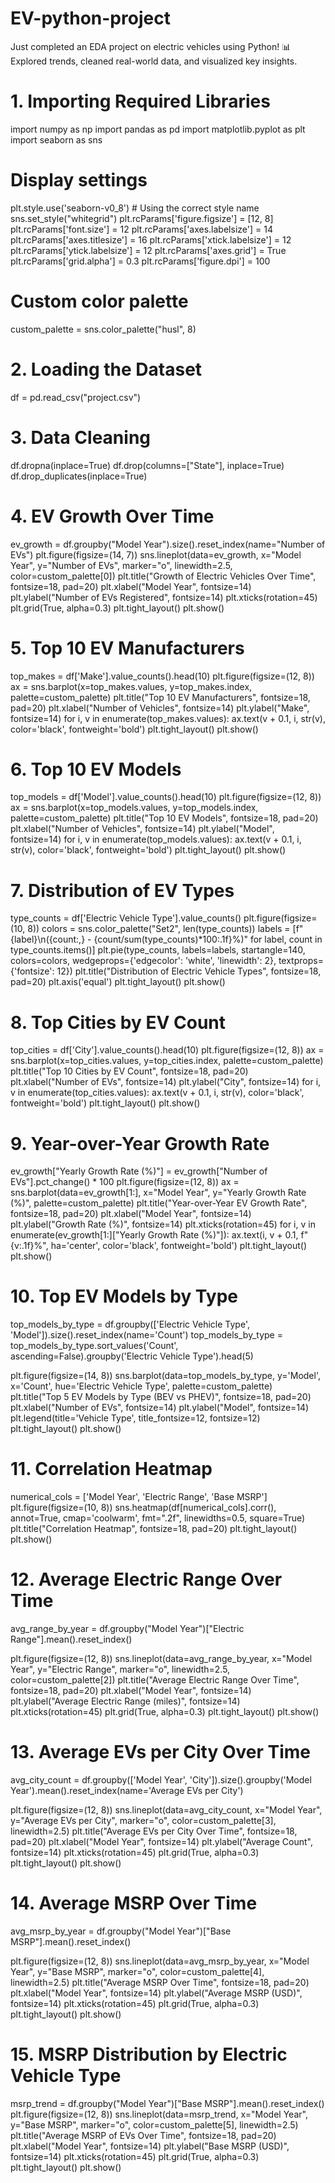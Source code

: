 #  EV-python-project
Just completed an EDA project on electric vehicles using Python! 📊 Explored trends, cleaned real-world data, and visualized key insights.
# 1. Importing Required Libraries
import numpy as np
import pandas as pd
import matplotlib.pyplot as plt
import seaborn as sns

# Display settings
plt.style.use('seaborn-v0_8')  # Using the correct style name
sns.set_style("whitegrid")
plt.rcParams['figure.figsize'] = [12, 8]
plt.rcParams['font.size'] = 12
plt.rcParams['axes.labelsize'] = 14
plt.rcParams['axes.titlesize'] = 16
plt.rcParams['xtick.labelsize'] = 12
plt.rcParams['ytick.labelsize'] = 12
plt.rcParams['axes.grid'] = True
plt.rcParams['grid.alpha'] = 0.3
plt.rcParams['figure.dpi'] = 100

# Custom color palette
custom_palette = sns.color_palette("husl", 8)

# 2. Loading the Dataset
df = pd.read_csv("project.csv")

# 3. Data Cleaning
df.dropna(inplace=True)
df.drop(columns=["State"], inplace=True)
df.drop_duplicates(inplace=True)

# 4. EV Growth Over Time
ev_growth = df.groupby("Model Year").size().reset_index(name="Number of EVs")
plt.figure(figsize=(14, 7))
sns.lineplot(data=ev_growth, x="Model Year", y="Number of EVs", 
             marker="o", linewidth=2.5, color=custom_palette[0])
plt.title("Growth of Electric Vehicles Over Time", fontsize=18, pad=20)
plt.xlabel("Model Year", fontsize=14)
plt.ylabel("Number of EVs Registered", fontsize=14)
plt.xticks(rotation=45)
plt.grid(True, alpha=0.3)
plt.tight_layout()
plt.show()

# 5. Top 10 EV Manufacturers
top_makes = df['Make'].value_counts().head(10)
plt.figure(figsize=(12, 8))
ax = sns.barplot(x=top_makes.values, y=top_makes.index, palette=custom_palette)
plt.title("Top 10 EV Manufacturers", fontsize=18, pad=20)
plt.xlabel("Number of Vehicles", fontsize=14)
plt.ylabel("Make", fontsize=14)
for i, v in enumerate(top_makes.values):
    ax.text(v + 0.1, i, str(v), color='black', fontweight='bold')
plt.tight_layout()
plt.show()

# 6. Top 10 EV Models
top_models = df['Model'].value_counts().head(10)
plt.figure(figsize=(12, 8))
ax = sns.barplot(x=top_models.values, y=top_models.index, palette=custom_palette)
plt.title("Top 10 EV Models", fontsize=18, pad=20)
plt.xlabel("Number of Vehicles", fontsize=14)
plt.ylabel("Model", fontsize=14)
for i, v in enumerate(top_models.values):
    ax.text(v + 0.1, i, str(v), color='black', fontweight='bold')
plt.tight_layout()
plt.show()

# 7. Distribution of EV Types
type_counts = df['Electric Vehicle Type'].value_counts()
plt.figure(figsize=(10, 8))
colors = sns.color_palette("Set2", len(type_counts))
labels = [f"{label}\n({count:,} - {count/sum(type_counts)*100:.1f}%)" for label, count in type_counts.items()]
plt.pie(type_counts, labels=labels, startangle=140, colors=colors, 
        wedgeprops={'edgecolor': 'white', 'linewidth': 2}, 
        textprops={'fontsize': 12})
plt.title("Distribution of Electric Vehicle Types", fontsize=18, pad=20)
plt.axis('equal')
plt.tight_layout()
plt.show()

# 8. Top Cities by EV Count
top_cities = df['City'].value_counts().head(10)
plt.figure(figsize=(12, 8))
ax = sns.barplot(x=top_cities.values, y=top_cities.index, palette=custom_palette)
plt.title("Top 10 Cities by EV Count", fontsize=18, pad=20)
plt.xlabel("Number of EVs", fontsize=14)
plt.ylabel("City", fontsize=14)
for i, v in enumerate(top_cities.values):
    ax.text(v + 0.1, i, str(v), color='black', fontweight='bold')
plt.tight_layout()
plt.show()

# 9. Year-over-Year Growth Rate
ev_growth["Yearly Growth Rate (%)"] = ev_growth["Number of EVs"].pct_change() * 100
plt.figure(figsize=(12, 8))
ax = sns.barplot(data=ev_growth[1:], x="Model Year", y="Yearly Growth Rate (%)", 
                palette=custom_palette)
plt.title("Year-over-Year EV Growth Rate", fontsize=18, pad=20)
plt.xlabel("Model Year", fontsize=14)
plt.ylabel("Growth Rate (%)", fontsize=14)
plt.xticks(rotation=45)
for i, v in enumerate(ev_growth[1:]["Yearly Growth Rate (%)"]):
    ax.text(i, v + 0.1, f"{v:.1f}%", ha='center', color='black', fontweight='bold')
plt.tight_layout()
plt.show()

# 10. Top EV Models by Type
top_models_by_type = df.groupby(['Electric Vehicle Type', 'Model']).size().reset_index(name='Count')
top_models_by_type = top_models_by_type.sort_values('Count', ascending=False).groupby('Electric Vehicle Type').head(5)

plt.figure(figsize=(14, 8))
sns.barplot(data=top_models_by_type, y='Model', x='Count', 
           hue='Electric Vehicle Type', palette=custom_palette)
plt.title("Top 5 EV Models by Type (BEV vs PHEV)", fontsize=18, pad=20)
plt.xlabel("Number of EVs", fontsize=14)
plt.ylabel("Model", fontsize=14)
plt.legend(title='Vehicle Type', title_fontsize=12, fontsize=12)
plt.tight_layout()
plt.show()

# 11. Correlation Heatmap
numerical_cols = ['Model Year', 'Electric Range', 'Base MSRP']
plt.figure(figsize=(10, 8))
sns.heatmap(df[numerical_cols].corr(), annot=True, cmap='coolwarm', 
           fmt=".2f", linewidths=0.5, square=True)
plt.title("Correlation Heatmap", fontsize=18, pad=20)
plt.tight_layout()
plt.show()

# 12. Average Electric Range Over Time
avg_range_by_year = df.groupby("Model Year")["Electric Range"].mean().reset_index()

plt.figure(figsize=(12, 8))
sns.lineplot(data=avg_range_by_year, x="Model Year", y="Electric Range", 
            marker="o", linewidth=2.5, color=custom_palette[2])
plt.title("Average Electric Range Over Time", fontsize=18, pad=20)
plt.xlabel("Model Year", fontsize=14)
plt.ylabel("Average Electric Range (miles)", fontsize=14)
plt.xticks(rotation=45)
plt.grid(True, alpha=0.3)
plt.tight_layout()
plt.show()

# 13. Average EVs per City Over Time
avg_city_count = df.groupby(['Model Year', 'City']).size().groupby('Model Year').mean().reset_index(name='Average EVs per City')

plt.figure(figsize=(12, 8))
sns.lineplot(data=avg_city_count, x="Model Year", y="Average EVs per City", 
            marker="o", color=custom_palette[3], linewidth=2.5)
plt.title("Average EVs per City Over Time", fontsize=18, pad=20)
plt.xlabel("Model Year", fontsize=14)
plt.ylabel("Average Count", fontsize=14)
plt.xticks(rotation=45)
plt.grid(True, alpha=0.3)
plt.tight_layout()
plt.show()

# 14. Average MSRP Over Time
avg_msrp_by_year = df.groupby("Model Year")["Base MSRP"].mean().reset_index()

plt.figure(figsize=(12, 8))
sns.lineplot(data=avg_msrp_by_year, x="Model Year", y="Base MSRP", 
            marker="o", color=custom_palette[4], linewidth=2.5)
plt.title("Average MSRP Over Time", fontsize=18, pad=20)
plt.xlabel("Model Year", fontsize=14)
plt.ylabel("Average MSRP (USD)", fontsize=14)
plt.xticks(rotation=45)
plt.grid(True, alpha=0.3)
plt.tight_layout()
plt.show()

# 15. MSRP Distribution by Electric Vehicle Type
msrp_trend = df.groupby("Model Year")["Base MSRP"].mean().reset_index()
plt.figure(figsize=(12, 8))
sns.lineplot(data=msrp_trend, x="Model Year", y="Base MSRP", 
            marker="o", color=custom_palette[5], linewidth=2.5)
plt.title("Average MSRP of EVs Over Time", fontsize=18, pad=20)
plt.xlabel("Model Year", fontsize=14)
plt.ylabel("Base MSRP (USD)", fontsize=14)
plt.xticks(rotation=45)
plt.grid(True, alpha=0.3)
plt.tight_layout()
plt.show()



